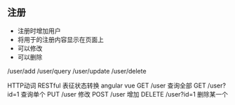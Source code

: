## 注册
- 注册时增加用户
- 将用于的注册内容显示在页面上
- 可以修改
- 可以删除


/user/add
/user/query
/user/update
/user/delete

HTTP动词  RESTful
表征状态转换 angular vue
GET /user 查询全部
GET /user?id=1 查询单个
PUT /user 修改
POST /user 增加
DELETE /user?id=1  删除某一个